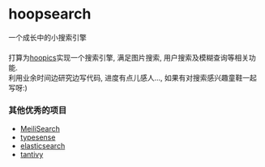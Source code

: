 # hoopsearch
一个成长中的小搜索引擎

#### 
打算为[hoopics](http://www.hoopics.cn)实现一个搜索引擎, 满足图片搜索, 用户搜索及模糊查询等相关功能.  
利用业余时间边研究边写代码, 进度有点儿感人..., 如果有对搜索感兴趣童鞋一起写呀:)   

### 其他优秀的项目
* [MeiliSearch](https://github.com/meilisearch/MeiliSearch)
* [typesense](https://github.com/typesense/typesense.git)
* [elasticsearch](https://github.com/elastic/elasticsearch)
* [tantivy](https://github.com/tantivy-search/tantivy)